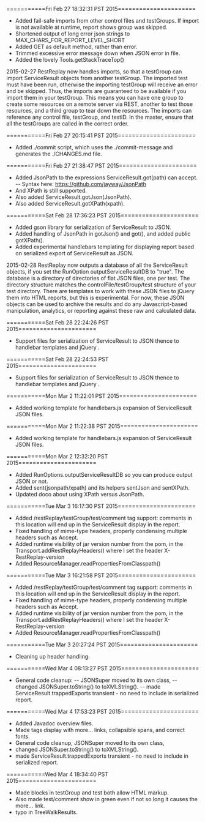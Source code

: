 ===========Fri Feb 27 18:32:31 PST 2015======================
- Added fail-safe imports from other control files and testGroups.
  If import is not available at runtime, report shows group was skipped.
- Shortened output of long error json strings to MAX_CHARS_FOR_REPORT_LEVEL_SHORT
- Added GET as default method, rather than error.
- Trimmed excessive error message down when JSON error in file.
- Added the lovely Tools.getStackTraceTop()

2015-02-27   RestReplay now handles imports, so that a testGroup can import ServiceResult objects from another testGroup.  The imported test must have been run, otherwise the importing testGroup will receive an error and be skipped.  Thus, the imports are guaranteed to be available if you import them in your testGroup.  This means you can have one group to create some resources on a remote server via REST, another to test those resources, and a third group to tear down the resources.  The imports can reference any control file, testGroup, and testID.  In the master, ensure that all the testGroups are called in the correct order.


===========Fri Feb 27 20:15:41 PST 2015======================
- Added ./commit script, which uses the ./commit-message and generates the ./CHANGES.md file.

===========Fri Feb 27 21:38:47 PST 2015======================

- Added JsonPath to the expressions ServiceResult.got(path) can accept.
--   Syntax here: https://github.com/jayway/JsonPath
- And XPath is still supported.
- Also added ServiceResult.gotJson(JsonPath).
- Also added ServiceResult.gotXPath(xpath).

===========Sat Feb 28 17:36:23 PST 2015======================
- Added gson library for serialization of ServiceResult to JSON.
- Added handling of JsonPath in gotJson() and got(), and added public gotXPath().
- Added experimental handlebars templating for displaying report based on serialized export of ServiceResult as JSON.

2015-02-28  RestReplay now outputs a database of all the ServiceResult objects, if you set the RunOption outputServiceResultDB to "true".  The database is a directory of directories of flat JSON files, one per test.  The directory structure matches the controlFile/testGroup/test structure of your test directory.  There are templates to work with these JSON files to jQuery them into HTML reports, but this is experimental.  For now, these JSON objects can be used to archive the results and do any Javascript-based manipulation, analytics, or reporting against these raw and calculated data.

===========Sat Feb 28 22:24:26 PST 2015======================
- Support files for serialization of ServiceResult to JSON thence to handlebar templates and jQuery .


===========Sat Feb 28 22:24:53 PST 2015======================
- Support files for serialization of ServiceResult to JSON thence to handlebar templates and jQuery .


===========Mon Mar 2 11:22:01 PST 2015======================
- Added working template for handlebars.js expansion of ServiceResult JSON files.


===========Mon Mar 2 11:22:38 PST 2015======================
- Added working template for handlebars.js expansion of ServiceResult JSON files.


===========Mon Mar 2 12:32:20 PST 2015======================
- Added RunOptions.outputServiceResultDB so you can produce output JSON or not.
- Added sent(jsonpath/xpath) and its helpers sentJson and sentXPath.
- Updated doco about using XPath versus JsonPath.

===========Tue Mar 3 16:17:30 PST 2015======================
- Added /restReplay/testGroup/test/comment tag support: 
    comments in this location will end up in the ServiceResult display in the report.
- Fixed handling of mime-type headers, properly condensing multiple headers such as Accept.
- Added runtime visibility of jar version number from the pom, in the Transport.addRestReplayHeaders()
    where I set the header X-RestReplay-version
- Added ResourceManager.readPropertiesFromClasspath()


===========Tue Mar 3 16:21:58 PST 2015======================
- Added /restReplay/testGroup/test/comment tag support: 
    comments in this location will end up in the ServiceResult display in the report.
- Fixed handling of mime-type headers, properly condensing multiple headers such as Accept.
- Added runtime visibility of jar version number from the pom, in the Transport.addRestReplayHeaders()
    where I set the header X-RestReplay-version
- Added ResourceManager.readPropertiesFromClasspath()


===========Tue Mar 3 20:27:24 PST 2015======================
- Cleaning up header handling.


===========Wed Mar 4 08:13:27 PST 2015======================
- General code cleanup:
-- JSONSuper moved to its own class, 
-- changed JSONSuper.toString() to toXMLString().
-- made ServiceResult.trappedExports transient - no need to include in serialized report.


===========Wed Mar 4 17:53:23 PST 2015======================
- Added Javadoc overview files.
- Made <comment> tags display with more... links, collapsible spans, and correct fonts.
- General code cleanup, JSONSuper moved to its own class, 
- changed JSONSuper.toString() to toXMLString().
- made ServiceResult.trappedExports transient - no need to include in serialized report.


===========Wed Mar 4 18:34:40 PST 2015======================
- Made <comment> blocks in testGroup and test both allow HTML markup.
- Also made test/comment show in green even if not so long it causes the more... link.
- typo in TreeWalkResults.


